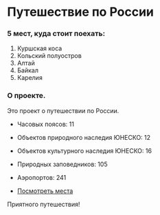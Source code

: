 # Путешествие по России

### 5 мест, куда стоит поехать:
1. Куршская коса
2. Кольский полуостров
3. Алтай
4. Байкал
5. Карелия

### О проекте.

Это проект о путешествии по России. 
* Часовых поясов: 11 
* Объектов природного наследия ЮНЕСКО: 12 
* Объектов культурного наследия ЮНЕСКО: 16 
* Природных заповедников: 105 
* Аэропортов: 241 


* [Посмотреть места](https://www.figma.com/file/OyRWEjU6wBwRe1hapzQoLx/Sprint-3%3A-Russia-%2F-desktop-%2B-mobile?node-id=28503%3A0)


Приятного путешествия!
